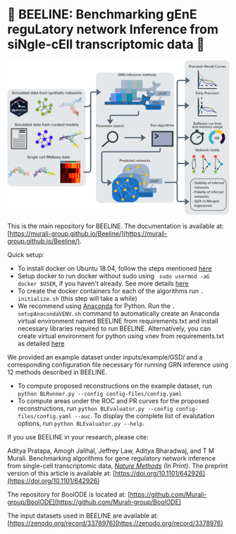 # :honeybee: BEELINE: Benchmarking gEnE reguLatory network Inference from siNgle-cEll transcriptomic data :honeybee:
![Overview of BEELINE](docs/figs/overview-graphic.png )

This is the main repository for BEELINE. The documentation is available at: [https://murali-group.github.io/Beeline/](https://murali-group.github.io/Beeline/).

Quick setup:
- To install docker on Ubuntu 18.04, follow the steps mentioned [here](https://www.digitalocean.com/community/tutorials/how-to-install-and-use-docker-on-ubuntu-18-04)
- Setup docker to run docker without sudo using ` sudo usermod -aG docker $USER`, if you haven't already. See more details [here](https://askubuntu.com/questions/477551/how-can-i-use-docker-without-sudo)
- To create the docker containers for each of the algorithms run `. initialize.sh` (this step will take a while)
- We recommend using [Anaconda](https://www.anaconda.com/) for Python. Run the `. setupAnacondaVENV.sh` command to automatically create an Anaconda virtual environment named BEELINE from requirements.txt and install necessary libraries required to run BEELINE. Alternatively, you can create virtual environment for python using vnev from requirements.txt as detailed [here](https://packaging.python.org/guides/installing-using-pip-and-virtual-environments/)

We provided an example dataset under inputs/example/GSD/ and a corresponding configuration file necessary for running GRN inference using 12 methods described in BEELINE. 
- To compute proposed reconstructions on the example dataset, run `python BLRunner.py --config config-files/config.yaml`
- To compute areas under the ROC and PR curves for the proposed reconstructions, run `python BLEvaluator.py --config config-files/config.yaml --auc`. To display the complete list of evalutation options, run `python BLEvaluator.py --help`.


If you use BEELINE in your research, please cite:

Aditya Pratapa, Amogh Jalihal, Jeffrey Law, Aditya Bharadwaj, and T M Murali. Benchmarking algorithms for gene regulatory network inference from single-cell transcriptomic data, [_Nature Methods_](https://www.nature.com/articles/s41592-019-0690-6) _(In Print)_. The preprint version of this article is available at: [https://doi.org/10.1101/642926](https://doi.org/10.1101/642926)

The repository for BoolODE is located at: [https://github.com/Murali-group/BoolODE](https://github.com/Murali-group/BoolODE)

The input datasets used in BEELINE are available at: [https://zenodo.org/record/3378976](https://zenodo.org/record/3378976)
